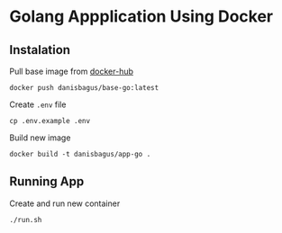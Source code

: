 # Golang Appplication Using Docker

## Instalation

Pull base image from [docker-hub](https://hub.docker.com/repository/docker/danisbagus/base-go)

```
docker push danisbagus/base-go:latest
```

Create `.env` file

```
cp .env.example .env
```

Build new image

```
docker build -t danisbagus/app-go .
```

## Running App

Create and run new container

```
./run.sh
```
